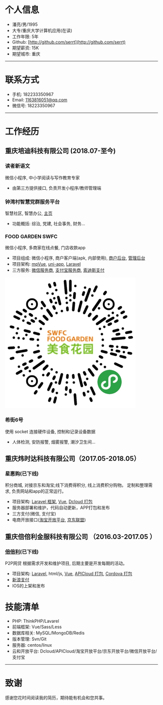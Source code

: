 
# 个人信息

 - 潘亮/男/1995 
 - 大专/重庆大学计算机应用(在读) 
 - 工作年限: 5年
 - Github: [http://github.com/serrt](http://github.com/serrt)
 - 期望薪资: 15K
 - 期望城市: 重庆

---

# 联系方式

- 手机: 182233350967
- Email: 1163816051@qq.com
- 微信号: 18223350967

---
      
# 工作经历

## 重庆培迪科技有限公司 (2018.07-至今)

### 读者新语文
微信小程序, 中小学阅读与写作教育专家

- 由第三方提供接口, 负责开发小程序/教师管理端

### 钟湾村智慧党群服务平台
智慧社区, 智慧办公, [主页](http://www.jszzwc.com)

- 功能概括: 综治, 党建, 社会事务, 财务...

### FOOD GARDEN SWFC
微信小程序, 多商家在线点餐, 门店收款app

- 项目组成: 微信小程序, 商户客户端(apk, 内部使用), [商户后台](https://www.swfcfoodgarden.com/merchant), [管理后台](https://www.swfcfoodgarden.com/admin)
- 项目架构: [mpVue](http://mpvue.com/), [uni-app](https://uniapp.dcloud.io/), [Laravel](https://laravel.com)
- 三方服务: [微信服务商](https://pay.weixin.qq.com/wiki/doc/api/sl.html), [支付宝服务商](https://open.alipay.com), [索迪斯支付](http://sodexo.cn)

![](swfc.jpg)

### 希街6号
使用 socket 连接硬件设备, 控制和记录设备数据

- 人体检测, 安防报警, 烟雾报警, 潮汐卫生间...

## 重庆炜时达科技有限公司（2017.05-2018.05）

### 星惠购(已下线)
积分商城, 对接京东和淘宝;线下消费得积分, 线上消费积分购物。
定制和整理需求, 负责网站和app的正常运行。

- 项目架构: [Laravel 框架](https://laravel.com), [Vue](https://cn.vuejs.org), [Dcloud 打包](http://www.dcloud.io)
- 服务器部署和维护，代码自动更新，APP打包和发布
- 三方支付(微信, 支付宝)
- 电商开放接口([淘宝开放平台](http://open.taobao.com), [京东联盟](http://open.jd.com))

## 重庆倍倍利金服科技有限公司 （2016.03-2017.05 ）

### [倍倍利](https://www.ibeibeili.com)(已下线)
P2P网贷
根据需求开发和维护项目, 后期主要是开发每期的活动。

- 项目架构: [Laravel](https://laravel.com), html/js, [Vue](https://cn.vuejs.org), [APICloud 打包](https://www.apicloud.com), [Cordova 打包](http://cordova.apache.org)
- [新浪支付](http://pay.mobile.sina.cn)
- IOS的上架和发布

# 技能清单

- PHP: ThinkPHP/Lavarel
- 前端框架: Vue/Sass/Less
- 数据库相关: MySQL/MongoDB/Redis
- 版本管理: Svn/Git
- 服务器: centos/linux
- 云和开放平台: Dcloud/APICloud/淘宝开放平台/京东开放平台/微信开放平台/支付宝

---

# 致谢
感谢您花时间阅读我的简历，期待能有机会和您共事。

